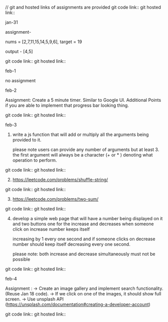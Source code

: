 // git and hosted links of assignments are provided
git code link::
git hosted link:: 


jan-31


assignment-

nums = [2,7,11,15,14,5,9,6], target = 19

output - [4,5]


git code link::
git hosted link:: 




feb-1


no assignment 

feb-2


Assignment: Create a 5 minute timer. Similar to Google UI. Additional Points if you are able to implement that progress bar looking thing.

git code link::
git hosted link:: 




feb-3


1. write a js function that will add or multiply all the arguments being provided to it.
	
	please note users can provide any number of arguments but at least 3. the first argument will always be a character (+ or * ) denoting what operation to perform.


git code link::
git hosted link:: 





2. https://leetcode.com/problems/shuffle-string/


git code link::
git hosted link:: 

3. https://leetcode.com/problems/two-sum/

git code link::
git hosted link:: 




4. 	develop a simple web page that will have a number being displayed on it and two buttons one for the increase and decreases when someone click on increase number keeps itself 

	increasing by 1 every one second and if someone clicks on decrease number should keep itself decreasing every one second.


	please note: both increase and decrease simultaneously must not be possible


git code link::
git hosted link:: 



feb-4


Assignment : -> Create an image gallery and implement search functionality. (Reuse Jan 18 code). -> If we click on one of the images, it should show full screen. -> Use unsplash API (https://unsplash.com/documentation#creating-a-developer-account)


git code link::
git hosted link:: 



